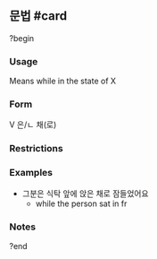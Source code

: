 ## 문법 #card
?begin
### Usage
Means while in the state of X 
### Form
V 은/ㄴ 채(로)
### Restrictions
### Examples
* 그분은 식탁 앞에 앉은 채로 잠들었어요
	* while the person sat in fr
### Notes
?end
